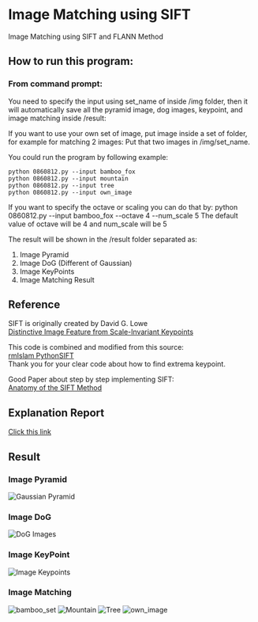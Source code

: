 # Image Matching using SIFT
 Image Matching using SIFT and FLANN Method

## How to run this program:

### From command prompt:
You need to specify the input using set_name of inside /img folder,
then it will automatically save all the pyramid image, dog images, keypoint, and image matching inside /result:

If you want to use your own set of image, put image inside a set of folder, for example for matching 2 images:
Put that two images in /img/set_name.

You could run the program by following example:

    python 0860812.py --input bamboo_fox
    python 0860812.py --input mountain
    python 0860812.py --input tree
    python 0860812.py --input own_image

If you want to specify the octave or scaling you can do that by:
python 0860812.py --input bamboo_fox --octave 4 --num_scale 5
The default value of octave will be 4 and num_scale will be 5

The result will be shown in the /result folder separated as:
1) Image Pyramid 
2) Image DoG (Different of Gaussian)
3) Image KeyPoints
4) Image Matching Result

## Reference
SIFT is originally created by David G. Lowe <br>
  [Distinctive Image Feature from Scale-Invariant Keypoints](https://www.cs.ubc.ca/~lowe/papers/ijcv04.pdf)<br>


This code is combined and modified from this source:<br>
 [rmIslam PythonSIFT](https://github.com/rmislam/PythonSIFT)<br>
 Thank you for your clear code about how to find extrema keypoint.

Good Paper about step by step implementing SIFT:<br>
  [Anatomy of the SIFT Method](https://www.ipol.im/pub/art/2014/82/article.pdf)<br>
  
 ## Explanation Report
[Click this link](https://github.com/alexivaner/Image-Matching-using-SIFT-and-FLANN-Method/blob/main/Report_Ivan%20Surya%20H_0860812.pdf)

## Result
### Image Pyramid
![Gaussian Pyramid](https://github.com/alexivaner/Image-Matching-using-SIFT-and-FLANN-Method/blob/main/result/gaussian_image.png)



### Image DoG
![DoG Images](https://github.com/alexivaner/Image-Matching-using-SIFT-and-FLANN-Method/blob/main/result/dog_image.png)

### Image KeyPoint
![Image Keypoints](https://github.com/alexivaner/Image-Matching-using-SIFT-and-FLANN-Method/blob/main/result/image_keypoints.png)


### Image Matching
![bamboo_set](https://github.com/alexivaner/Image-Matching-using-SIFT-and-FLANN-Method/blob/main/result/4_image_matching/bamboo_fox/image-matching.jpg)
![Mountain](https://github.com/alexivaner/Image-Matching-using-SIFT-and-FLANN-Method/blob/main/result/4_image_matching/mountain/image-matching.jpg)
![Tree](https://github.com/alexivaner/Image-Matching-using-SIFT-and-FLANN-Method/blob/main/result/4_image_matching/tree/image-matching.jpg)
![own_image](https://github.com/alexivaner/Image-Matching-using-SIFT-and-FLANN-Method/blob/main/result/4_image_matching/own_image/image-matching.jpg)



 



